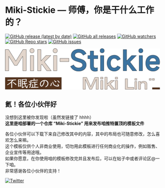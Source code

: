 # Miki-Stickie — 师傅，你是干什么工作的？  
[![GitHub release (latest by date)][versions]][My-Projects]
[![GitHub all releases][Downloads]][My-Projects]
[![GitHub watchers][github-watchers]][watching]
[![GitHub Repo stars][github-r-s]][star]
[![GitHub issues][issues]][miki-stickie-issues]

[![Miki-Stickie][miki-stickie]][Github]
## 氦！各位小伙伴好  
没想到这里被你发现啦（虽然发链接了 hhhh）  
**这里是咱部署的一个仓库 “Miki-Stickie” 用来发布咱推特置顶的模板文件**  

各位小伙伴可以下载下来自己修改其中的内容，其中的布局也可随意修改，怎么喜欢怎么来嘛。  
这个模板仅供个人非商业使用，切勿用此模板进行任何商业化的操作，例如贩售、企业宣传等用途哦。  
如果你愿意，在你使用咱的模板修改完并且发布后，可以在帖子中或者评论区@一下咱。  
非常感谢各位小伙伴的支持！  


[![Twitter][twitter]](https://twitter.com/Miki_Lin_CN)

[My-Projects]: https://github.com/MikiLin-wiviw/Miki-Stickie
[miki-stickie-issues]: https://github.com/MikiLin-wiviw/Miki-Stickie/issues
[miki-stickie]: ./data/miki-stickie-logo.svg
[Github]: https://github.com/MikiLin-wiviw/Miki-Stickie
[github-watchers]: https://img.shields.io/github/watchers/MikiLin-wiviw/Miki-Stickie?logo=AmazonDynamoDB&color=critical
[star]: https://github.com/MikiLin-wiviw/Miki-Stickie/stargazers
[watching]: https://github.com/MikiLin-wiviw/Miki-Stickie/watchers
[github-r-s]: https://img.shields.io/github/stars/MikiLin-wiviw/Miki-Stickie?logo=AmazonDynamoDB&color=critical
[twitter]: https://img.shields.io/badge/dynamic/json?url=https%3A%2F%2Fapi.swo.moe%2Fstats%2Ftwitter%2FMiki_Lin_CN&query=count&color=1da1f2&label=Twitter&labelColor=5d5d5d&logo=twitter&suffix=+Follows&cacheSeconds=3600
[versions]: https://img.shields.io/github/v/release/MikiLin-wiviw/Miki-Stickie?color=73bd62&label=Versions&logo=CLion&logoWidth=11&color=success
[issues]: https://img.shields.io/github/issues-raw/MikiLin-wiviw/Miki-Stickie?logo=Bitrise
[Downloads]: https://img.shields.io/github/downloads/MikiLin-wiviw/Miki-Stickie/total?label=Downloads&logo=DocuSign